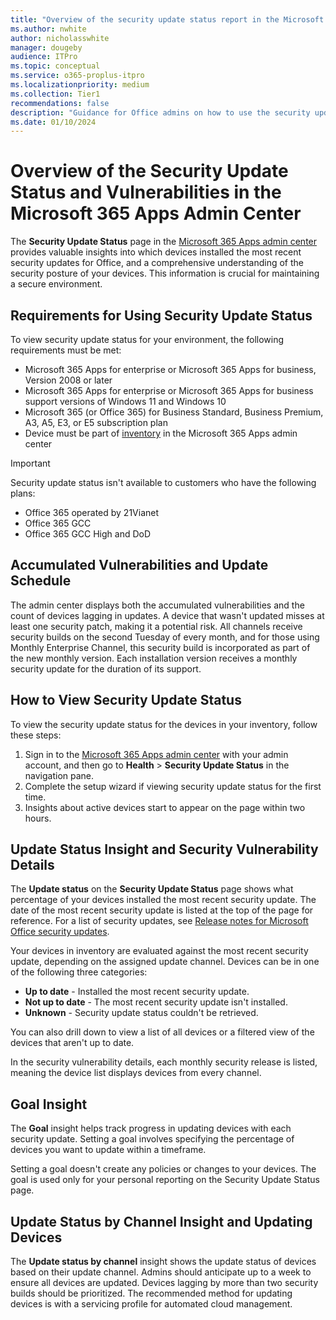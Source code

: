 ```yaml
---
title: "Overview of the security update status report in the Microsoft 365 Apps admin center"
ms.author: nwhite
author: nicholasswhite
manager: dougeby
audience: ITPro
ms.topic: conceptual
ms.service: o365-proplus-itpro
ms.localizationpriority: medium
ms.collection: Tier1
recommendations: false
description: "Guidance for Office admins on how to use the security update status feature in the Microsoft 365 Apps admin center."
ms.date: 01/10/2024
---
```


# Overview of the Security Update Status and Vulnerabilities in the Microsoft 365 Apps Admin Center

The **Security Update Status** page in the [Microsoft 365 Apps admin center](https://config.office.com) provides valuable insights into which devices installed the most recent security updates for Office, and a comprehensive understanding of the security posture of your devices. This information is crucial for maintaining a secure environment.

## Requirements for Using Security Update Status

To view security update status for your environment, the following requirements must be met:

- Microsoft 365 Apps for enterprise or Microsoft 365 Apps for business, Version 2008 or later
- Microsoft 365 Apps for enterprise or Microsoft 365 Apps for business support versions of Windows 11 and Windows 10
- Microsoft 365 (or Office 365) for Business Standard, Business Premium, A3, A5, E3, or E5 subscription plan
- Device must be part of [inventory](inventory.md) in the Microsoft 365 Apps admin center

> [!IMPORTANT]
> Security update status isn't available to customers who have the following plans:
> - Office 365 operated by 21Vianet
> - Office 365 GCC
> - Office 365 GCC High and DoD

## Accumulated Vulnerabilities and Update Schedule

The admin center displays both the accumulated vulnerabilities and the count of devices lagging in updates. A device that wasn't updated misses at least one security patch, making it a potential risk. All channels receive security builds on the second Tuesday of every month, and for those using Monthly Enterprise Channel, this security build is incorporated as part of the new monthly version. Each installation version receives a monthly security update for the duration of its support.

## How to View Security Update Status

To view the security update status for the devices in your inventory, follow these steps:

1. Sign in to the [Microsoft 365 Apps admin center](https://config.office.com) with your admin account, and then go to **Health** > **Security Update Status** in the navigation pane.
2. Complete the setup wizard if viewing security update status for the first time.
3. Insights about active devices start to appear on the page within two hours.

## Update Status Insight and Security Vulnerability Details

The **Update status** on the **Security Update Status** page shows what percentage of your devices installed the most recent security update. The date of the most recent security update is listed at the top of the page for reference. For a list of security updates, see [Release notes for Microsoft Office security updates](/officeupdates/microsoft365-apps-security-updates).

Your devices in inventory are evaluated against the most recent security update, depending on the assigned update channel. Devices can be in one of the following three categories:

- **Up to date** - Installed the most recent security update.
- **Not up to date** - The most recent security update isn't installed.
- **Unknown** - Security update status couldn't be retrieved.

You can also drill down to view a list of all devices or a filtered view of the devices that aren't up to date.

In the security vulnerability details, each monthly security release is listed, meaning the device list displays devices from every channel.

## Goal Insight

The **Goal** insight helps track progress in updating devices with each security update. Setting a goal involves specifying the percentage of devices you want to update within a timeframe.

Setting a goal doesn't create any policies or changes to your devices. The goal is used only for your personal reporting on the Security Update Status page.

## Update Status by Channel Insight and Updating Devices

The **Update status by channel** insight shows the update status of devices based on their update channel. Admins should anticipate up to a week to ensure all devices are updated. Devices lagging by more than two security builds should be prioritized. The recommended method for updating devices is with a servicing profile for automated cloud management.
